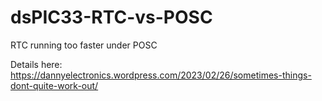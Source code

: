 # dsPIC33-RTC-vs-POSC
RTC running too faster under POSC

Details here: https://dannyelectronics.wordpress.com/2023/02/26/sometimes-things-dont-quite-work-out/
